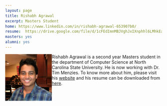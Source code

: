 ```yaml
---
layout: page
title: Rishabh Agrawal
excerpt: Masters Student
home: https://www.linkedin.com/in/rishabh-agrawal-653907b0/
resume:  https://drive.google.com/file/d/1cFEdImnMBJVghJxIXnphhl6LMhkEa0Tv/view
masters: yes
alumni: yes
---
```



<img align="left" width="150" src="/img/rishabh.jpg">
Rishabh Agrawal is a second year Masters student in the department of Computer Science at North Carolina State University. He is now working with Dr. Tim Menzies. To know more about him, please visit his <a href="https://www.linkedin.com/in/rishabh-agrawal-653907b0/">website</a> and his resume can be downloaded from <a href=" https://drive.google.com/file/d/1cFEdImnMBJVghJxIXnphhl6LMhkEa0Tv/view">here</a>.
